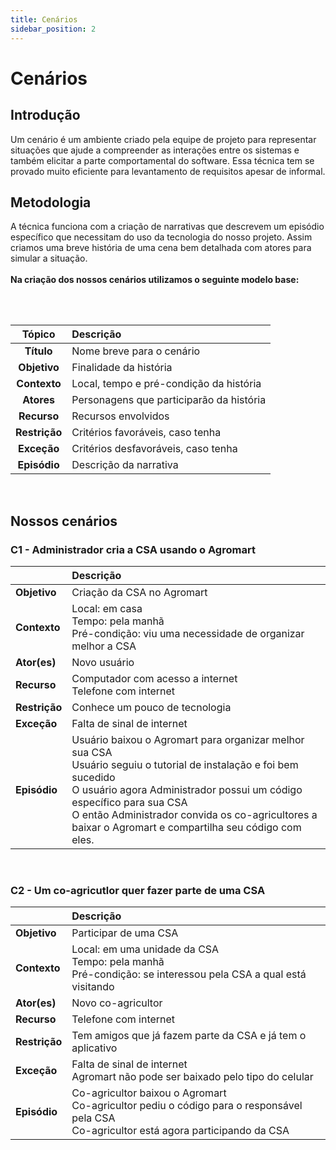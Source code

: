 ```yaml
---
title: Cenários
sidebar_position: 2
---
```


# Cenários

## Introdução

Um cenário é um ambiente criado pela equipe de projeto para representar situações que ajude a compreender as interações entre os sistemas e também elicitar a parte comportamental do software. Essa técnica tem se provado muito eficiente para levantamento de requisitos apesar de informal.

## Metodologia 

A técnica funciona com a criação de narrativas que descrevem um episódio específico que necessitam do uso da tecnologia do nosso projeto. Assim criamos uma breve história de uma cena bem detalhada com atores para simular a situação.<br/><br/>
**Na criação dos nossos cenários utilizamos o seguinte modelo base:**  
<br/>

<br/>

Tópico | Descrição 
:----: | :--------
**Título**   | Nome breve para o cenário
**Objetivo** | Finalidade da história 
**Contexto** | Local, tempo e pré-condição da história
**Atores**   | Personagens que participarão da história
**Recurso**  | Recursos envolvidos
**Restrição** | Critérios favoráveis, caso tenha
**Exceção**  | Critérios desfavoráveis, caso tenha
**Episódio** | Descrição da narrativa 
<br/>

## Nossos cenários

### C1 - Administrador cria a CSA usando o Agromart

|      | Descrição 
:----- | :--------
**Objetivo** | Criação da CSA no Agromart
**Contexto** | Local: em casa<br/>Tempo: pela manhã<br/> Pré-condição: viu uma necessidade de organizar melhor a CSA
**Ator(es)** | Novo usuário
**Recurso**  | Computador com acesso a internet<br/> Telefone com internet
**Restrição** | Conhece um pouco de tecnologia <br/>
**Exceção**  | Falta de sinal de internet<br/>
**Episódio** | Usuário baixou o Agromart para organizar melhor sua CSA <br/>  Usuário seguiu o tutorial de instalação e foi bem sucedido <br/> O usuário agora Administrador possui um código específico para sua CSA <br/> O então Administrador convida os co-agricultores a baixar o Agromart e compartilha seu código com eles.
<br/>

### C2 - Um co-agricutlor quer fazer parte de uma CSA

|      | Descrição 
:----- | :--------
**Objetivo** | Participar de uma CSA
**Contexto** | Local: em uma unidade da CSA<br/>Tempo: pela manhã<br/> Pré-condição: se interessou pela CSA a qual está visitando
**Ator(es)** | Novo co-agricultor
**Recurso**  | Telefone com internet
**Restrição** | Tem amigos que já fazem parte da CSA e já tem o aplicativo
**Exceção**  | Falta de sinal de internet <br/> Agromart não pode ser baixado pelo tipo do celular <br/>
**Episódio** | Co-agricultor baixou o Agromart <br/>  Co-agricultor pediu o código para o responsável pela CSA <br/> Co-agricultor está agora participando da CSA
<br/>